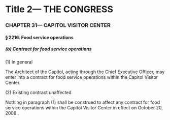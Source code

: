 
# Title 2— THE CONGRESS
### CHAPTER 31— CAPITOL VISITOR CENTER
#### § 2216. Food service operations
##### (b) Contract for food service operations

(1) In general

The Architect of the Capitol, acting through the Chief Executive Officer, may enter into a contract for food service operations within the Capitol Visitor Center.

(2) Existing contract unaffected

Nothing in paragraph (1) shall be construed to affect any contract for food service operations within the Capitol Visitor Center in effect on October 20, 2008 .

